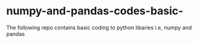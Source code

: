 # numpy-and-pandas-codes-basic-
The following repo contains basic coding to python libaries i.e, numpy and pandas 
